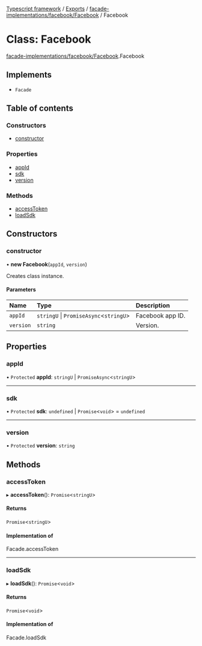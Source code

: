 [Typescript framework](../index.md) / [Exports](../modules.md) / [facade-implementations/facebook/Facebook](../modules/facade_implementations_facebook_Facebook.md) / Facebook

# Class: Facebook

[facade-implementations/facebook/Facebook](../modules/facade_implementations_facebook_Facebook.md).Facebook

## Implements

- `Facade`

## Table of contents

### Constructors

- [constructor](facade_implementations_facebook_Facebook.Facebook.md#constructor)

### Properties

- [appId](facade_implementations_facebook_Facebook.Facebook.md#appid)
- [sdk](facade_implementations_facebook_Facebook.Facebook.md#sdk)
- [version](facade_implementations_facebook_Facebook.Facebook.md#version)

### Methods

- [accessToken](facade_implementations_facebook_Facebook.Facebook.md#accesstoken)
- [loadSdk](facade_implementations_facebook_Facebook.Facebook.md#loadsdk)

## Constructors

### constructor

• **new Facebook**(`appId`, `version`)

Creates class instance.

#### Parameters

| Name | Type | Description |
| :------ | :------ | :------ |
| `appId` | `stringU` \| `PromiseAsync`<`stringU`\> | Facebook app ID. |
| `version` | `string` | Version. |

## Properties

### appId

• `Protected` **appId**: `stringU` \| `PromiseAsync`<`stringU`\>

___

### sdk

• `Protected` **sdk**: `undefined` \| `Promise`<`void`\> = `undefined`

___

### version

• `Protected` **version**: `string`

## Methods

### accessToken

▸ **accessToken**(): `Promise`<`stringU`\>

#### Returns

`Promise`<`stringU`\>

#### Implementation of

Facade.accessToken

___

### loadSdk

▸ **loadSdk**(): `Promise`<`void`\>

#### Returns

`Promise`<`void`\>

#### Implementation of

Facade.loadSdk
